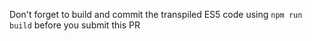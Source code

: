 Don't forget to build and commit the transpiled ES5 code using `npm run build` before you submit this PR
